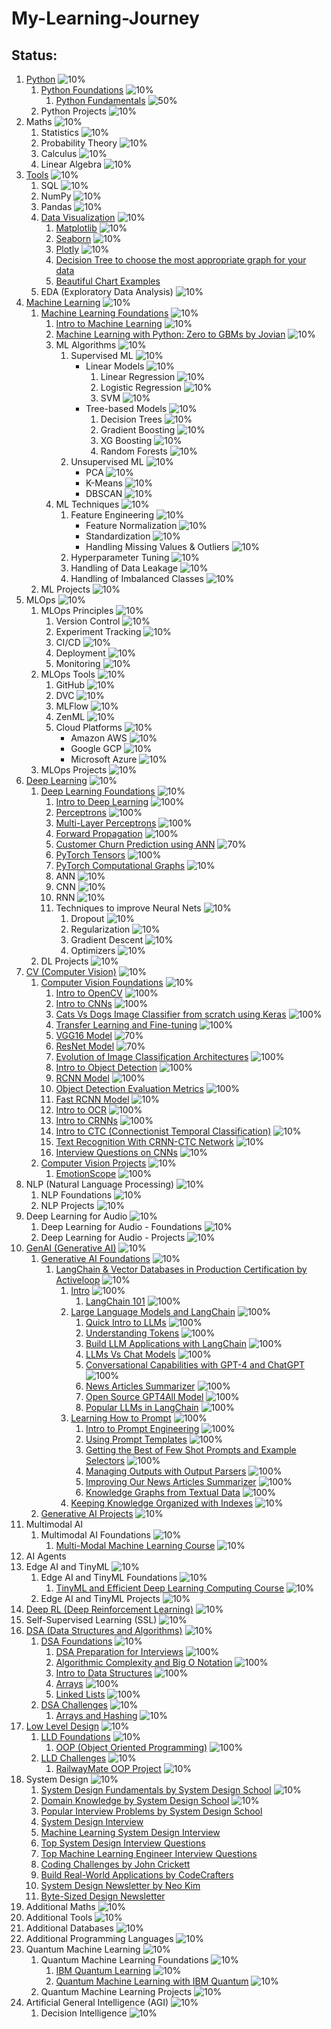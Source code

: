 # My-Learning-Journey


## Status:

1. [Python](Python) ![10%](https://geps.dev/progress/10)
    1. [Python Foundations](Python/01-Python-Foundations) ![10%](https://geps.dev/progress/10)
        1. [Python Fundamentals](Python/01-Python-Foundations/Python_01_Fundamentals.ipynb) ![50%](https://geps.dev/progress/50)
    2. Python Projects ![10%](https://geps.dev/progress/10)
2. Maths                        ![10%](https://geps.dev/progress/10)
    1. Statistics               ![10%](https://geps.dev/progress/10)
    2. Probability Theory       ![10%](https://geps.dev/progress/10)
    3. Calculus                 ![10%](https://geps.dev/progress/10)
    4. Linear Algebra           ![10%](https://geps.dev/progress/10)
3. [Tools](/Tools)                        ![10%](https://geps.dev/progress/10)
    1. SQL                      ![10%](https://geps.dev/progress/10)
    2. NumPy                    ![10%](https://geps.dev/progress/10)
    3. Pandas                   ![10%](https://geps.dev/progress/10)
    4. [Data Visualization](Tools/Data-Visualization) ![10%](https://geps.dev/progress/10)
        1. [Matplotlib](https://python-graph-gallery.com/matplotlib/) ![10%](https://geps.dev/progress/10)
        2. [Seaborn](https://python-graph-gallery.com/seaborn/) ![10%](https://geps.dev/progress/10)
        3. [Plotly](https://python-graph-gallery.com/plotly/) ![10%](https://geps.dev/progress/10)
        4. [Decision Tree to choose the most appropriate graph for your data](https://www.data-to-viz.com/#poster_full)
        5. [Beautiful Chart Examples](https://www.dataviz-inspiration.com/)
    5. EDA (Exploratory Data Analysis) ![10%](https://geps.dev/progress/10)
4. [Machine Learning](Machine-Learning) ![10%](https://geps.dev/progress/10)
    1. [Machine Learning Foundations](Machine-Learning/01-Machine-Learning-Foundations) ![10%](https://geps.dev/progress/10)
        1. [Intro to Machine Learning](Machine-Learning/01-Machine-Learning-Foundations/ML_01_Intro.ipynb) ![10%](https://geps.dev/progress/10)
        2. [Machine Learning with Python: Zero to GBMs by Jovian](https://jovian.ai/learn/machine-learning-with-python-zero-to-gbms) ![10%](https://geps.dev/progress/10)
        3. ML Algorithms            ![10%](https://geps.dev/progress/10)
            1. Supervised ML        ![10%](https://geps.dev/progress/10)
                - Linear Models        ![10%](https://geps.dev/progress/10)
                    1. Linear Regression     ![10%](https://geps.dev/progress/10)
                    2. Logistic Regression   ![10%](https://geps.dev/progress/10)
                    3. SVM                   ![10%](https://geps.dev/progress/10)
                - Tree-based Models    ![10%](https://geps.dev/progress/10)
                    1. Decision Trees        ![10%](https://geps.dev/progress/10)
                    2. Gradient Boosting     ![10%](https://geps.dev/progress/10)
                    3. XG Boosting           ![10%](https://geps.dev/progress/10)
                    4. Random Forests        ![10%](https://geps.dev/progress/10)
            2. Unsupervised ML      ![10%](https://geps.dev/progress/10)
                - PCA              ![10%](https://geps.dev/progress/10)
                - K-Means          ![10%](https://geps.dev/progress/10)
                - DBSCAN           ![10%](https://geps.dev/progress/10)
        4. ML Techniques            ![10%](https://geps.dev/progress/10)
            1. Feature Engineering              ![10%](https://geps.dev/progress/10)
                - Feature Normalization        ![10%](https://geps.dev/progress/10)
                - Standardization              ![10%](https://geps.dev/progress/10)
                - Handling Missing Values & Outliers   ![10%](https://geps.dev/progress/10)
            2. Hyperparameter Tuning            ![10%](https://geps.dev/progress/10)
            3. Handling of Data Leakage         ![10%](https://geps.dev/progress/10)
            4. Handling of Imbalanced Classes   ![10%](https://geps.dev/progress/10)
    2. ML Projects              ![10%](https://geps.dev/progress/10)
5. MLOps                        ![10%](https://geps.dev/progress/10)
    1. MLOps Principles         ![10%](https://geps.dev/progress/10)
        1. Version Control      ![10%](https://geps.dev/progress/10)
        2. Experiment Tracking  ![10%](https://geps.dev/progress/10)
        3. CI/CD                ![10%](https://geps.dev/progress/10)
        4. Deployment           ![10%](https://geps.dev/progress/10)
        5. Monitoring           ![10%](https://geps.dev/progress/10)
    2. MLOps Tools              ![10%](https://geps.dev/progress/10)
        1. GitHub               ![10%](https://geps.dev/progress/10)
        2. DVC                  ![10%](https://geps.dev/progress/10)
        3. MLFlow               ![10%](https://geps.dev/progress/10)
        4. ZenML                ![10%](https://geps.dev/progress/10)
        5. Cloud Platforms      ![10%](https://geps.dev/progress/10)
            - Amazon AWS       ![10%](https://geps.dev/progress/10)
            - Google GCP       ![10%](https://geps.dev/progress/10)
            - Microsoft Azure  ![10%](https://geps.dev/progress/10)
    3. MLOps Projects           ![10%](https://geps.dev/progress/10)
6. [Deep Learning](Deep-Learning) ![10%](https://geps.dev/progress/10)
    1. [Deep Learning Foundations](Deep-Learning/01-Deep-Learning-Foundations) ![10%](https://geps.dev/progress/10)
        1. [Intro to Deep Learning](Deep-Learning/01-Deep-Learning-Foundations/DL_01_Intro.ipynb) ![100%](https://geps.dev/progress/100)
        2. [Perceptrons](Deep-Learning/01-Deep-Learning-Foundations/DL_02_Perceptrons.ipynb) ![100%](https://geps.dev/progress/100)
        3. [Multi-Layer Perceptrons](Deep-Learning/01-Deep-Learning-Foundations/DL_03_Multi_Layer_Perceptrons.ipynb) ![100%](https://geps.dev/progress/100)
        4. [Forward Propagation](Deep-Learning/01-Deep-Learning-Foundations/DL_04_Forward_Propagation.ipynb) ![100%](https://geps.dev/progress/100)
        5. [Customer Churn Prediction using ANN](Deep-Learning/01-Deep-Learning-Foundations/DL_05_Customer_Churn_Prediction_using_ANN.ipynb) ![70%](https://geps.dev/progress/70)
        6. [PyTorch Tensors](Deep-Learning/01-Deep-Learning-Foundations/DL_X1_PyTorch_Tensors.ipynb) ![100%](https://geps.dev/progress/100)
        7. [PyTorch Computational Graphs](Deep-Learning/01-Deep-Learning-Foundations/DL_X2_PyTorch_Computational_Graphs.ipynb) ![10%](https://geps.dev/progress/10)
        1. ANN                      ![10%](https://geps.dev/progress/10)
        2. CNN                      ![10%](https://geps.dev/progress/10)
        3. RNN                      ![10%](https://geps.dev/progress/10)
        4. Techniques to improve Neural Nets    ![10%](https://geps.dev/progress/10)
            1. Dropout              ![10%](https://geps.dev/progress/10)
            2. Regularization       ![10%](https://geps.dev/progress/10)
            3. Gradient Descent     ![10%](https://geps.dev/progress/10)
            4. Optimizers           ![10%](https://geps.dev/progress/10)
    2. DL Projects              ![10%](https://geps.dev/progress/10)
7. [CV (Computer Vision)](Computer-Vision) ![10%](https://geps.dev/progress/10)
    1. [Computer Vision Foundations](Computer-Vision/01-Computer-Vision-Foundations) ![10%](https://geps.dev/progress/10)
        1. [Intro to OpenCV](Computer-Vision/01-Computer-Vision-Foundations/CV_A1_Intro_to_OpenCV.ipynb) ![100%](https://geps.dev/progress/100)
        2. [Intro to CNNs](Computer-Vision/01-Computer-Vision-Foundations/CV_01_Intro_to_CNNs.ipynb) ![100%](https://geps.dev/progress/100)
        3. [Cats Vs Dogs Image Classifier from scratch using Keras](Computer-Vision/01-Computer-Vision-Foundations/CV_02_Cats_Dogs_Classifier_from_Scratch_Keras.ipynb) ![100%](https://geps.dev/progress/100)
        4. [Transfer Learning and Fine-tuning](Computer-Vision/01-Computer-Vision-Foundations/CV_03_Transfer_Learning.ipynb) ![100%](https://geps.dev/progress/100)
        5. [VGG16 Model](Computer-Vision/01-Computer-Vision-Foundations/CV_05_ResNet_Model.ipynb) ![70%](https://geps.dev/progress/70)
        6. [ResNet Model](Computer-Vision/01-Computer-Vision-Foundations/CV_05_ResNet_Model.ipynb) ![70%](https://geps.dev/progress/70)
        7. [Evolution of Image Classification Architectures](Computer-Vision/01-Computer-Vision-Foundations/CV_06_Evolution_of_Image_Classification_Architectures.ipynb) ![100%](https://geps.dev/progress/100)
        8. [Intro to Object Detection](Computer-Vision/01-Computer-Vision-Foundations/CV_07_Intro_to_Object_Detection.ipynb) ![100%](https://geps.dev/progress/100)
        9. [RCNN Model](Computer-Vision/01-Computer-Vision-Foundations/CV_08_RCNN.ipynb) ![100%](https://geps.dev/progress/100)
        10. [Object Detection Evaluation Metrics](Computer-Vision/01-Computer-Vision-Foundations/CV_09_Object_Detection_Metrics.ipynb) ![100%](https://geps.dev/progress/100)
        11. [Fast RCNN Model](Computer-Vision/01-Computer-Vision-Foundations/CV_10_Fast_RCNN.ipynb) ![10%](https://geps.dev/progress/10)
        12. [Intro to OCR](Computer-Vision/01-Computer-Vision-Foundations/CV_A2_Intro_to_OCR.ipynb) ![100%](https://geps.dev/progress/100)
        13. [Intro to CRNNs](Computer-Vision/01-Computer-Vision-Foundations/CV_A3_Intro_to_CRNNs.ipynb) ![100%](https://geps.dev/progress/100)
        14. [Intro to CTC (Connectionist Temporal Classification)](Computer-Vision/01-Computer-Vision-Foundations/CV_A4_Intro_to_CTC.ipynb) ![10%](https://geps.dev/progress/10)
        15. [Text Recognition With CRNN-CTC Network](Computer-Vision/01-Computer-Vision-Foundations/CV_A5_Text_Recognition_with_CRNN_CTC_Network.ipynb) ![10%](https://geps.dev/progress/10)
        99. [Interview Questions on CNNs](Computer-Vision/01-Computer-Vision-Foundations/CV_XX_Interview_Questions_on_CNNs.ipynb) ![10%](https://geps.dev/progress/10)
    2. [Computer Vision Projects](Computer-Vision/02-Computer-Vision-Projects) ![10%](https://geps.dev/progress/10)
        1. [EmotionScope](Computer-Vision/02-Computer-Vision-Projects/CV_Project_01_EmotionScope) ![100%](https://geps.dev/progress/100)
8. NLP (Natural Language Processing) ![10%](https://geps.dev/progress/10)
    1. NLP Foundations       ![10%](https://geps.dev/progress/10)
    2. NLP Projects         ![10%](https://geps.dev/progress/10)
9. Deep Learning for Audio ![10%](https://geps.dev/progress/10)
    1. Deep Learning for Audio - Foundations ![10%](https://geps.dev/progress/10)
    2. Deep Learning for Audio - Projects ![10%](https://geps.dev/progress/10)
10. [GenAI (Generative AI)](Generative-AI) ![10%](https://geps.dev/progress/10)
    1. [Generative AI Foundations](Generative-AI/01-GenAI-Foundations) ![10%](https://geps.dev/progress/10)
        1. [LangChain & Vector Databases in Production Certification by Activeloop](https://learn.activeloop.ai/courses/langchain) ![10%](https://geps.dev/progress/10)
            1. [Intro](Generative-AI/01-GenAI-Foundations/LangChain-and-Vector-Databases-in-Production-Certification-by-Activeloop/01-Intro) ![100%](https://geps.dev/progress/100)
                1. [LangChain 101](Generative-AI/01-GenAI-Foundations/LangChain-and-Vector-Databases-in-Production-Certification-by-Activeloop/01-Intro/01_LangChain_101.ipynb) ![100%](https://geps.dev/progress/100)
            2. [Large Language Models and LangChain](Generative-AI/01-GenAI-Foundations/LangChain-and-Vector-Databases-in-Production-Certification-by-Activeloop/02-Large-Language-Models-and-LangChain) ![100%](https://geps.dev/progress/100)
                1. [Quick Intro to LLMs](Generative-AI/01-GenAI-Foundations/LangChain-and-Vector-Databases-in-Production-Certification-by-Activeloop/02-Large-Language-Models-and-LangChain/01_Quick_Intro_to_LLMs.ipynb) ![100%](https://geps.dev/progress/100)
                2. [Understanding Tokens](Generative-AI/01-GenAI-Foundations/LangChain-and-Vector-Databases-in-Production-Certification-by-Activeloop/02-Large-Language-Models-and-LangChain/02_Understanding_Tokens.ipynb) ![100%](https://geps.dev/progress/100)
                3. [Build LLM Applications with LangChain](Generative-AI/01-GenAI-Foundations/LangChain-and-Vector-Databases-in-Production-Certification-by-Activeloop/02-Large-Language-Models-and-LangChain/03_Build_LLM_Applications_with_LangChain.ipynb) ![100%](https://geps.dev/progress/100)
                4. [LLMs Vs Chat Models](Generative-AI/01-GenAI-Foundations/LangChain-and-Vector-Databases-in-Production-Certification-by-Activeloop/02-Large-Language-Models-and-LangChain/04_LLMs_Vs_Chat_Models.ipynb) ![100%](https://geps.dev/progress/100)
                5. [Conversational Capabilities with GPT-4 and ChatGPT](Generative-AI/01-GenAI-Foundations/LangChain-and-Vector-Databases-in-Production-Certification-by-Activeloop/02-Large-Language-Models-and-LangChain/05_Conversational_Capabilities_GPT4_and_ChatGPT.ipynb) ![100%](https://geps.dev/progress/100)
                6. [News Articles Summarizer](Generative-AI/01-GenAI-Foundations/LangChain-and-Vector-Databases-in-Production-Certification-by-Activeloop/02-Large-Language-Models-and-LangChain/06_News_Articles_Summarizer.ipynb) ![100%](https://geps.dev/progress/100)
                7. [Open Source GPT4All Model](Generative-AI/01-GenAI-Foundations/LangChain-and-Vector-Databases-in-Production-Certification-by-Activeloop/02-Large-Language-Models-and-LangChain/07_Open_Source_GPT4All_Model.ipynb) ![100%](https://geps.dev/progress/100)
                8. [Popular LLMs in LangChain](Generative-AI/01-GenAI-Foundations/LangChain-and-Vector-Databases-in-Production-Certification-by-Activeloop/02-Large-Language-Models-and-LangChain/08_Popular_LLMs_in_LangChain.ipynb) ![100%](https://geps.dev/progress/100)
            3. [Learning How to Prompt](Generative-AI/01-GenAI-Foundations/LangChain-and-Vector-Databases-in-Production-Certification-by-Activeloop/03-Learning-How-to-Prompt) ![100%](https://geps.dev/progress/100)
                1. [Intro to Prompt Engineering](Generative-AI/01-GenAI-Foundations/LangChain-and-Vector-Databases-in-Production-Certification-by-Activeloop/03-Learning-How-to-Prompt/01_Intro_to_Prompt_Engineering.ipynb) ![100%](https://geps.dev/progress/100)
                2. [Using Prompt Templates](Generative-AI/01-GenAI-Foundations/LangChain-and-Vector-Databases-in-Production-Certification-by-Activeloop/03-Learning-How-to-Prompt/02_Using_Prompt_Templates.ipynb) ![100%](https://geps.dev/progress/100)
                3. [Getting the Best of Few Shot Prompts and Example Selectors](Generative-AI/01-GenAI-Foundations/LangChain-and-Vector-Databases-in-Production-Certification-by-Activeloop/03-Learning-How-to-Prompt/03_FewShotPrompts_ExampleSelectors.ipynb) ![100%](https://geps.dev/progress/100)
                4. [Managing Outputs with Output Parsers](Generative-AI/01-GenAI-Foundations/LangChain-and-Vector-Databases-in-Production-Certification-by-Activeloop/03-Learning-How-to-Prompt/04_Output_Parsers.ipynb) ![100%](https://geps.dev/progress/100)
                5. [Improving Our News Articles Summarizer](Generative-AI/01-GenAI-Foundations/LangChain-and-Vector-Databases-in-Production-Certification-by-Activeloop/03-Learning-How-to-Prompt/05_Improve_News_Articles_Summarizer.ipynb) ![100%](https://geps.dev/progress/100)
                6. [Knowledge Graphs from Textual Data](Generative-AI/01-GenAI-Foundations/LangChain-and-Vector-Databases-in-Production-Certification-by-Activeloop/03-Learning-How-to-Prompt/06_Knowledge_Graphs.ipynb) ![100%](https://geps.dev/progress/100)
            4. [Keeping Knowledge Organized with Indexes](Generative-AI/01-GenAI-Foundations/LangChain-and-Vector-Databases-in-Production-Certification-by-Activeloop/04-Keeping-Knowledge-Organized-with-Indexes) ![10%](https://geps.dev/progress/10)
    2. [Generative AI Projects](Generative-AI/02-GenAI-Projects) ![10%](https://geps.dev/progress/10)
11. Multimodal AI
    1. Multimodal AI Foundations ![10%](https://geps.dev/progress/10)
        1. [Multi-Modal Machine Learning Course](https://cmu-multicomp-lab.github.io/mmml-course/) ![10%](https://geps.dev/progress/10)
12. AI Agents
13. Edge AI and TinyML ![10%](https://geps.dev/progress/10)
    1. Edge AI and TinyML Foundations ![10%](https://geps.dev/progress/10)
        1. [TinyML and Efficient Deep Learning Computing Course](https://hanlab.mit.edu/course) ![10%](https://geps.dev/progress/10)
    2. Edge AI and TinyML Projects ![10%](https://geps.dev/progress/10)
14. [Deep RL (Deep Reinforcement Learning)](Deep-Reinforcement-Learning) ![10%](https://geps.dev/progress/10)
15. Self-Supervised Learning (SSL) ![10%](https://geps.dev/progress/10)
16. [DSA (Data Structures and Algorithms)](Data-Structures-and-Algorithms) ![10%](https://geps.dev/progress/10)
    1. [DSA Foundations](Data-Structures-and-Algorithms/01-DSA-Foundations) ![10%](https://geps.dev/progress/10)
        1. [DSA Preparation for Interviews](Data-Structures-and-Algorithms/01-DSA-Foundations/DSA_01_Intro.md) ![100%](https://geps.dev/progress/100)
        2. [Algorithmic Complexity and Big O Notation](Data-Structures-and-Algorithms/01-DSA-Foundations/DSA_02_Algorithmic_Complexity.ipynb) ![100%](https://geps.dev/progress/100)
        3. [Intro to Data Structures](Data-Structures-and-Algorithms/01-DSA-Foundations/DSA_03_Intro_to_Datastructures.ipynb) ![100%](https://geps.dev/progress/100)
        4. [Arrays](Data-Structures-and-Algorithms/01-DSA-Foundations/DSA_04_Arrays.ipynb) ![100%](https://geps.dev/progress/100)
        5. [Linked Lists](Data-Structures-and-Algorithms/01-DSA-Foundations/DSA_05_Linked_Lists.ipynb) ![100%](https://geps.dev/progress/100)
    2. [DSA Challenges](Data-Structures-and-Algorithms/02-DSA-Challenges) ![10%](https://geps.dev/progress/10)
        1. [Arrays and Hashing](Data-Structures-and-Algorithms/02-DSA-Challenges/DSA_Challenges_01_Arrays_and_Hashing.ipynb) ![10%](https://geps.dev/progress/10)
17. [Low Level Design](Low-Level-Design) ![10%](https://geps.dev/progress/10)
    1. [LLD Foundations](Low-Level-Design/01-LLD-Foundations) ![10%](https://geps.dev/progress/10)
        1. [OOP (Object Oriented Programming)](Low-Level-Design/01-LLD-Foundations/LLD_01_OOP_in_Python.ipynb) ![100%](https://geps.dev/progress/100)
    2. [LLD Challenges](Low-Level-Design/02-LLD-Challenges) ![10%](https://geps.dev/progress/10)
        1. [RailwayMate OOP Project](Low-Level-Design/02-LLD-Challenges/LLD_Challenges_01_RailwayMate_OOP_Project.ipynb) ![10%](https://geps.dev/progress/10)
18. System Design   ![10%](https://geps.dev/progress/10)
    1. [System Design Fundamentals by System Design School](https://systemdesignschool.io/fundamentals/what-is-system-design-interview)   ![10%](https://geps.dev/progress/10)
    2. [Domain Knowledge by System Design School](https://systemdesignschool.io/courses/domain-knowledge)   ![10%](https://geps.dev/progress/10)
    3. [Popular Interview Problems by System Design School](https://systemdesignschool.io/courses/solutions)
    4. [System Design Interview](https://bytebytego.com/)
    5. [Machine Learning System Design Interview](https://bytebytego.com/intro/machine-learning-system-design-interview)
    6. [Top System Design Interview Questions](https://www.tryexponent.com/questions?type=system-design)
    7. [Top Machine Learning Engineer Interview Questions](https://www.tryexponent.com/questions?role=ml-engineer)
    8. [Coding Challenges by John Crickett](https://codingchallenges.fyi/)
    9. [Build Real-World Applications by CodeCrafters](https://codecrafters.io/)
    10. [System Design Newsletter by Neo Kim](https://newsletter.systemdesign.one/)
    11. [Byte-Sized Design Newsletter](https://bytesizeddesign.substack.com/)
19. Additional Maths        ![10%](https://geps.dev/progress/10)
20. Additional Tools        ![10%](https://geps.dev/progress/10)
21. Additional Databases    ![10%](https://geps.dev/progress/10)
22. Additional Programming Languages    ![10%](https://geps.dev/progress/10)
23. Quantum Machine Learning    ![10%](https://geps.dev/progress/10)
    1. Quantum Machine Learning Foundations ![10%](https://geps.dev/progress/10)
        1. [IBM Quantum Learning](https://learning.quantum.ibm.com/catalog/courses) ![10%](https://geps.dev/progress/10)
        2. [Quantum Machine Learning with IBM Quantum](https://open.hpi.de/courses/qc-machineLearning2023) ![10%](https://geps.dev/progress/10)
    2. Quantum Machine Learning Projects ![10%](https://geps.dev/progress/10)
24. Artificial General Intelligence (AGI)   ![10%](https://geps.dev/progress/10)
    1. Decision Intelligence    ![10%](https://geps.dev/progress/10)
